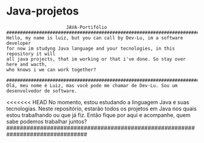 # Java-projetos
                          JAVA-Portifólio
    ####################################################################################
    Hello, my name is luiz, but you can call by Dev-Lu, im a software developer 
    for now im studyng Java language and your tecnologies, in this repository it will 
    all java projects, that im working or that i've done. So stay over here and wacth,
    who knows i we can work together?

    ################################################################################
    Olá, meu nome é Luiz, mas você pode me chamar de Dev-Lu. Sou um desenvolvedor de software.
<<<<<<< HEAD
    No momento, estou estudando a linguagem Java e suas tecnologias. Neste repositório, estarão 
    todos os projetos em Java nos quais estou trabalhando ou que já fiz. Então fique por aqui e 
    acompanhe, quem sabe podemos trabalhar juntos?################################################################################